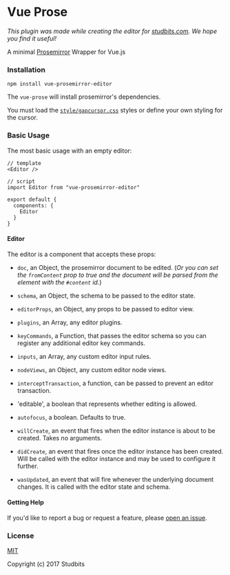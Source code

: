 # Vue Prose

*This plugin was made while creating the editor for [studbits.com](https://studbits.com/). We hope you find it useful!*

A minimal [Prosemirror](https://prosemirror.net/) Wrapper for Vue.js

### Installation

```
npm install vue-prosemirror-editor
```

The `vue-prose` will install prosemirror's dependencies.

You must load the [`style/gapcursor.css`](https://github.com/ProseMirror/prosemirror-gapcursor) styles or define your own styling for the cursor.

### Basic Usage

The most basic usage with an empty editor:

```
// template
<Editor />

// script
import Editor from "vue-prosemirror-editor"

export default {
  components: {
    Editor
  }
}
```

#### Editor

The editor is a component that accepts these props:

* `doc`, an Object, the prosemirror document to be edited. (*Or you can set the `fromContent` prop to true and the document will be parsed from the element with the `#content` id.*)

* `schema`, an Object, the schema to be passed to the editor state.

* `editorProps`, an Object, any props to be passed to editor view.

* `plugins`, an Array, any editor plugins.

* `keyCommands`, a Function, that passes the editor schema so you can register any additional editor key commands.

* `inputs`, an Array, any custom editor input rules.

* `nodeViews`, an Object, any custom editor node views.

* `interceptTransaction`, a function, can be passed to prevent an editor transaction.

* 'editable', a boolean that represents whether editing is allowed.

* `autofocus`, a boolean. Defaults to true.

* `willCreate`, an event that fires when the editor instance is about to be created. Takes no arguments.

* `didCreate`, an event that fires once the editor instance has been created. Will be called with the editor instance and may be used to configure it further.

* `wasUpdated`, an event that will fire whenever the underlying document changes. It is called with the editor state and schema.

#### Getting Help

If you'd like to report a bug or request a feature, please [open an issue](https://github.com/studbits/vue-prose/issues).

### License

[MIT](./LICENSE)

Copyright (c) 2017 Studbits

